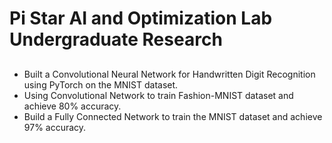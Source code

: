 # Pi Star AI and Optimization Lab Undergraduate Research
##
- Built a Convolutional Neural Network for Handwritten Digit Recognition using PyTorch on the MNIST dataset.
- Using Convolutional Network to train Fashion-MNIST dataset and achieve 80% accuracy.
- Build a Fully Connected Network to train the MNIST dataset and achieve 97% accuracy. 

 
